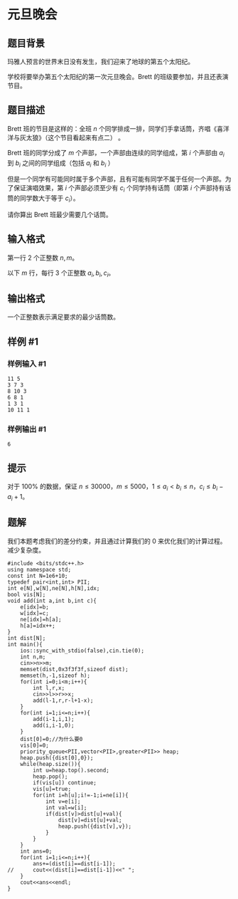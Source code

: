 # 元旦晚会

## 题目背景

玛雅人预言的世界末日没有发生，我们迎来了地球的第五个太阳纪。

学校将要举办第五个太阳纪的第一次元旦晚会。Brett 的班级要参加，并且还表演节目。

## 题目描述

Brett 班的节目是这样的：全班 $n$ 个同学排成一排，同学们手拿话筒，齐唱《喜洋洋与灰太狼》（这个节目看起来有点二） 。

Brett 班的同学分成了 $m$ 个声部，一个声部由连续的同学组成，第 $i$ 个声部由 $a_i$ 到 $b_i$ 之间的同学组成（包括 $a_i$ 和 $b_i$ ）

但是一个同学有可能同时属于多个声部，且有可能有同学不属于任何一个声部。为了保证演唱效果，第 $i$ 个声部必须至少有 $c_i$ 个同学持有话筒（即第 $i$ 个声部持有话筒的同学数大于等于 $c_i$）。

请你算出 Brett 班最少需要几个话筒。

## 输入格式

第一行 $2$ 个正整数 $n,m$。

以下 $m$ 行，每行 $3$ 个正整数 $a_i, b_i, c_i$。

## 输出格式

一个正整数表示满足要求的最少话筒数。

## 样例 #1

### 样例输入 #1

```
11 5 
3 7 3 
8 10 3 
6 8 1 
1 3 1 
10 11 1
```

### 样例输出 #1

```
6
```

## 提示

对于 $100\%$ 的数据，保证 $n \le 30000$，$m \le 5000$，$1 \le a_i < b_i \le n$，$c_i \le b_i - a_i + 1$。

## 题解
我们本题考虑我们的差分约束，并且通过计算我们的 0 来优化我们的计算过程。减少复杂度。
```
#include <bits/stdc++.h>
using namespace std;
const int N=1e6+10;
typedef pair<int,int> PII;
int e[N],w[N],ne[N],h[N],idx;
bool vis[N];
void add(int a,int b,int c){
	e[idx]=b;
	w[idx]=c;
	ne[idx]=h[a];
	h[a]=idx++; 
}
int dist[N];
int main(){
	ios::sync_with_stdio(false),cin.tie(0);
	int n,m;
	cin>>n>>m;
	memset(dist,0x3f3f3f,sizeof dist);
	memset(h,-1,sizeof h);
	for(int i=0;i<m;i++){
		int l,r,x;
		cin>>l>>r>>x; 
		add(l-1,r,r-l+1-x);
	}
	for(int i=1;i<=n;i++){
		add(i-1,i,1);
		add(i,i-1,0);
	}
	dist[0]=0;//为什么要0 
	vis[0]=0;
	priority_queue<PII,vector<PII>,greater<PII>> heap;
	heap.push({dist[0],0});
	while(heap.size()){
		int u=heap.top().second;
		heap.pop();
		if(vis[u]) continue;
		vis[u]=true;
		for(int i=h[u];i!=-1;i=ne[i]){
			int v=e[i];
			int val=w[i];
			if(dist[v]>dist[u]+val){
				dist[v]=dist[u]+val;
				heap.push({dist[v],v});
			}
		} 
	}
	int ans=0;
	for(int i=1;i<=n;i++){
		ans+=(dist[i]==dist[i-1]);
//		cout<<(dist[i]==dist[i-1])<<" ";
	}
	cout<<ans<<endl;
}
```